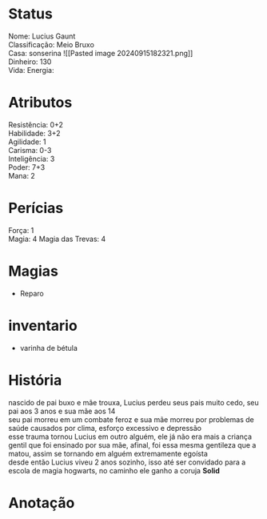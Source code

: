 # Status
Nome: Lucius Gaunt  
Classificação: Meio Bruxo  
Casa:  sonserina
![[Pasted image 20240915182321.png]]  
Dinheiro: 130  
Vida: 
Energia:  

# Atributos  
Resistência: 0+2    
Habilidade: 3+2  
Agilidade: 1  
Carisma:  0-3  
Inteligência: 3  
Poder: 7+3  
Mana: 2  


# Perícias  
Força: 1  
Magia: 4 
Magia das Trevas: 4  

# Magias
- Reparo
# inventario  
- varinha de bétula  

# História
nascido de pai buxo e mãe trouxa, Lucius perdeu seus pais muito cedo, seu pai aos 3 anos e sua mãe aos 14  
seu pai morreu em um combate feroz e sua mãe morreu por problemas de saúde causados por clima, esforço excessivo e depressão  
esse trauma tornou Lucius em outro alguém, ele já não era mais a criança gentil que foi ensinado por sua mãe, afinal, foi essa mesma gentileza que a matou, assim se tornando em alguém extremamente egoísta  
desde então Lucius viveu 2 anos sozinho, isso até ser convidado para a escola de magia hogwarts, no caminho ele ganho a coruja **Solid**  

# Anotação

